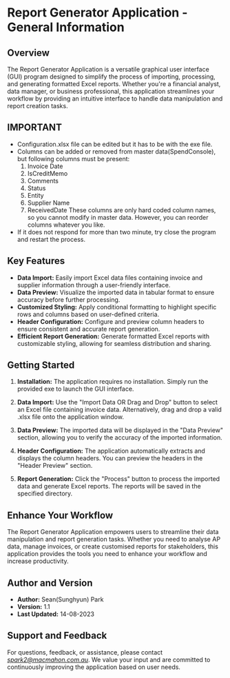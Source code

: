# Report Generator Application - General Information

## Overview

The Report Generator Application is a versatile graphical user interface (GUI) program designed to simplify the process of importing, processing, and generating formatted Excel reports. Whether you're a financial analyst, data manager, or business professional, this application streamlines your workflow by providing an intuitive interface to handle data manipulation and report creation tasks.

## IMPORTANT
- Configuration.xlsx file can be edited but it has to be with the exe file.
- Columns can be added or removed from master data(SpendConsole), but following columns must be present:
  1. Invoice Date
  2. IsCreditMemo
  3. Comments
  4. Status
  5. Entity
  6. Supplier Name
  7. ReceivedDate
  These columns are only hard coded column names, so you cannot modify in master data.
  However, you can reorder columns whatever you like.
- If it does not respond for more than two minute, try close the program and restart the process.

## Key Features

- **Data Import:** Easily import Excel data files containing invoice and supplier information through a user-friendly interface.
- **Data Preview:** Visualize the imported data in tabular format to ensure accuracy before further processing.
- **Customized Styling:** Apply conditional formatting to highlight specific rows and columns based on user-defined criteria.
- **Header Configuration:** Configure and preview column headers to ensure consistent and accurate report generation.
- **Efficient Report Generation:** Generate formatted Excel reports with customizable styling, allowing for seamless distribution and sharing.

## Getting Started

1. **Installation:** The application requires no installation. Simply run the provided exe to launch the GUI interface.

2. **Data Import:** Use the "Import Data OR Drag and Drop" button to select an Excel file containing invoice data. Alternatively, drag and drop a valid .xlsx file onto the application window.

3. **Data Preview:** The imported data will be displayed in the "Data Preview" section, allowing you to verify the accuracy of the imported information.

4. **Header Configuration:** The application automatically extracts and displays the column headers. You can preview the headers in the "Header Preview" section.

5. **Report Generation:** Click the "Process" button to process the imported data and generate Excel reports. The reports will be saved in the specified directory.

## Enhance Your Workflow

The Report Generator Application empowers users to streamline their data manipulation and report generation tasks. Whether you need to analyse AP data, manage invoices, or create customised reports for stakeholders, this application provides the tools you need to enhance your workflow and increase productivity.

## Author and Version

- **Author:** Sean(Sunghyun) Park
- **Version:** 1.1
- **Last Updated:** 14-08-2023

## Support and Feedback

For questions, feedback, or assistance, please contact *spark2@macmahon.com.au*. We value your input and are committed to continuously improving the application based on user needs.

